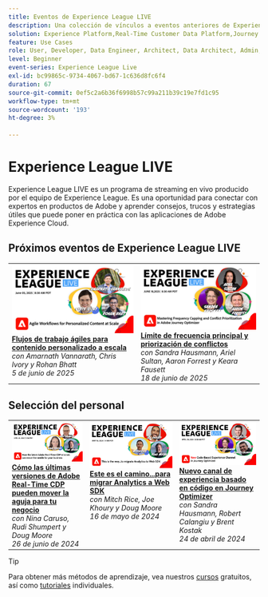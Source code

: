 ```yaml
---
title: Eventos de Experience League LIVE
description: Una colección de vínculos a eventos anteriores de Experience League LIVE
solution: Experience Platform,Real-Time Customer Data Platform,Journey Optimizer,Experience Manager,Target,Audience Manager,Analytics
feature: Use Cases
role: User, Developer, Data Engineer, Architect, Data Architect, Admin, Leader
level: Beginner
event-series: Experience League Live
exl-id: bc99865c-9734-4067-bd67-1c636d8fc6f4
duration: 67
source-git-commit: 0ef5c2a6b36f6998b57c99a211b39c19e7fd1c95
workflow-type: tm+mt
source-wordcount: '193'
ht-degree: 3%

---
```


# Experience League LIVE

Experience League LIVE es un programa de streaming en vivo producido por el equipo de Experience League.  Es una oportunidad para conectar con expertos en productos de Adobe y aprender consejos, trucos y estrategias útiles que puede poner en práctica con las aplicaciones de Adobe Experience Cloud.

<div id="upcoming-events">

## Próximos eventos de Experience League LIVE

<table>
    <tr>
        <td style="vertical-align: top;"><a href="episodes/exl-live-episode-47-2025-06-05.md">
              <img alt="Experience League LIVE 5 de junio" src="assets/WebBannerExLLive-June05-2025.png">
            </a>
            <div>
              <a href="episodes/exl-live-episode-47-2025-06-05.md">
                <strong>Flujos de trabajo ágiles para contenido personalizado a escala</strong>
              </a>
              <br/><em>con Amarnath Vannarath, Chris Ivory y Rohan Bhatt</em>
              <br/><em>5 de junio de 2025</em>
            </div>
        </td>
        <td style="vertical-align: top;"><a href="episodes/exl-live-episode-06-18-25.md">
              <img alt="Experience League LIVE 18 de junio" src="episodes/assets/exl-live-web-banner-20250618_v2.jpg">
            </a>
            <div>
              <a href="episodes/exl-live-episode-06-18-25.md">
                <strong>Límite de frecuencia principal y priorización de conflictos</strong>
              </a>
              <br/><em>con Sandra Hausmann, Ariel Sultan, Aaron Forrest y Keara Fausett</em>
              <br/><em>18 de junio de 2025</em>
            </div>
        </td>
    </tr>

</table>

</div>


<div id="recs-overview-body-1"></div>
<div id="recs-overview-body-2"></div>
<div id="recs-overview-body-3"></div>
<div id="recs-overview-body-4"></div>
<div id="recs-overview-body-5"></div>
<div id="recs-overview-body-6"></div>

<div id="past-events">


</div>

## Selección del personal

<table style="max-width: 1214px;">

<tr>
  <td style="vertical-align: top;"><a href="episodes/exl-live-episode-06-26-24.md">
      <img alt="Experience League LIVE 21 de abril" src="episodes/assets/WebBanner-June26-2024.jpg">
    </a>
    <div>
      <a href="episodes/exl-live-episode-06-26-24.md">
        <strong>Cómo las últimas versiones de Adobe Real-Time CDP pueden mover la aguja para tu negocio</strong>
      </a>
      <br/><em>con Nina Caruso, Rudi Shumpert y Doug Moore</em>
      <br/><em>26 de junio de 2024</em>
    </div>
  </td>

<td style="vertical-align: top;">
    <a href="episodes/exl-live-episode-05-16-24.md">
      <img alt="Experience League LIVE ep8" src="episodes/assets/WebBanner-May16-2024.jpg">
    </a>
    <div>
      <a href="episodes/exl-live-episode-05-16-24.md"><strong>Este es el camino...para migrar Analytics a Web SDK</strong></a>
      <br/><em>con Mitch Rice, Joe Khoury y Doug Moore</em>
      <br/><em>16 de mayo de 2024</em>
    </div>
  </td>

<td style="vertical-align: top;">
    <a href="episodes/exl-live-episode-05-26-22.md">
      <img alt="Experience League LIVE 26 de mayo" src="episodes/assets/WebBanner-Apr24-2024.jpg">
    </a>
    <div>
      <a href="episodes/exl-live-episode-04-24-24.md">
        <strong>Nuevo canal de experiencia basado en código en Journey Optimizer</strong>
      </a>
      <br/><em>con Sandra Hausmann, Robert Calangiu y Brent Kostak</em>
      <br/><em>24 de abril de 2024</em>
    </div>
  </td>
  </tr>

</table>


>[!TIP]
>
>Para obtener más métodos de aprendizaje, vea nuestros [cursos](https://experienceleague.adobe.com/es?lang=es#dashboard/learning) gratuitos, así como [tutoriales](https://experienceleague.adobe.com/docs/home-tutorials.html?lang=es) individuales.

